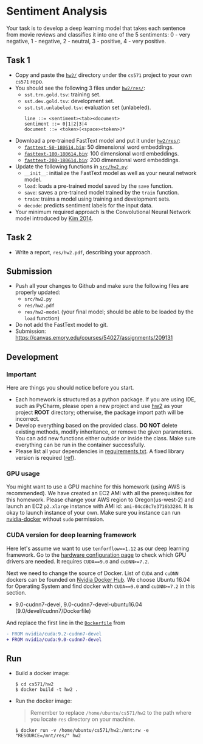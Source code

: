 Sentiment Analysis
=====

Your task is to develop a deep learning model that takes each sentence from movie reviews and classifies it into one of the 5 sentiments: 0 - very negative, 1 - negative, 2 - neutral, 3 - positive, 4 - very positive.


## Task 1

* Copy and paste the [`hw2/`](.) directory under the `cs571` project to your own `cs571` repo.
* You should see the following 3 files under [`hw2/res/`](res):
  * `sst.trn.gold.tsv`: training set.
  * `sst.dev.gold.tsv`: development set.
  * `sst.tst.unlabeled.tsv`: evaluation set (unlabeled).
    ```
    line ::= <sentiment><tab><document>
    sentiment ::= 0|1|2|3|4
    document ::= <token>(<space><token>)*
    ```
* Download a pre-trained FastText model and put it under [`hw2/res/`](res):
  * [`fasttext-50-180614.bin`](https://s3.amazonaws.com/elit-public/resources/embedding/fasttext-50-180614.bin): 50 dimensional word embeddings.
  * [`fasttext-100-180614.bin`](https://s3.amazonaws.com/elit-public/resources/embedding/fasttext-100-180614.bin): 100 dimensional word embeddings.
  * [`fasttext-200-180614.bin`](https://s3.amazonaws.com/elit-public/resources/embedding/fasttext-200-180614.bin): 200 dimensional word embeddings.
* Update the following functions in [`src/hw2.py`](src/hw2.py):
  * `__init__`: initialize the FastText model as well as your neural network model.
  * `load`: loads a pre-trained model saved by the `save` function.
  * `save`: saves a pre-trained model trained by the `train` function.
  * `train`: trains a model using training and development sets.
  * `decode`: predicts sentiment labels for the input data.
* Your minimum required approach is the Convolutional Neural Network model introduced by [Kim 2014](https://www.aclweb.org/anthology/D14-1181).


## Task 2

* Write a report, `res/hw2.pdf`, describing your approach.


## Submission

* Push all your changes to Github and make sure the following files are properly updated:
  * `src/hw2.py`
  * `res/hw2.pdf`
  * `res/hw2-model` (your final model; should be able to be loaded by the `load` function)
* Do not add the FastText model to git.
* Submission: https://canvas.emory.edu/courses/54027/assignments/209131


## Development

### Important

Here are things you should notice before you start.

* Each homework is structured as a python package. If you are using IDE, such as PyCharm, please open a new project and use [hw2](.) as your project **ROOT** directory; otherwise, the package import path will be incorrect. 
* Develop everything based on the provided class. **DO NOT** delete existing methods, modify inheritance, or remove the given parameters. You can add new functions either outside or inside the class. Make sure everything can be run in the container successfully. 
* Please list all your dependencies in [requirements.txt](requirements.txt). A fixed library version is required ([ref](https://pip.readthedocs.io/en/1.1/requirements.html)).

### GPU usage
 
You might want to use a GPU machine for this homework (using AWS is recommended).
We have created an EC2 AMI with all the prerequisites for this homework.
Please change your AWS region to Oregon(us-west-2) and launch an EC2 `p2.xlarge` instance with AMI id:  `ami-04cd8c7e3716b3284`.
It is okay to launch instance of your own.
Make sure you instance can run [nvidia-docker](https://github.com/NVIDIA/nvidia-docker) without `sudo` permission.

### CUDA version for deep learning framework

Here let's assume we want to use `tenforflow==1.12` as our deep learning framework. Go to the [hardware configuration page](https://www.tensorflow.org/install/gpu) to check which GPU drivers are needed. It requires `CUDA==9.0` and `cuDNN>=7.2`.    

Next we need to change the source of Docker. List of `CUDA` and `cuDNN` dockers can be founded on [Nvidia Docker Hub](https://hub.docker.com/r/nvidia/cuda/). We choose Ubuntu 16.04 for Operating System and find 
docker with `CUDA==9.0` and `cuDNN>=7.2` in this section. 

- 9.0-cudnn7-devel, 9.0-cudnn7-devel-ubuntu16.04 (9.0/devel/cudnn7/Dockerfile)

And replace the first line in the [`Dockerfile`](Dockerfile) from

```diff
- FROM nvidia/cuda:9.2-cudnn7-devel
+ FROM nvidia/cuda:9.0-cudnn7-devel
```  


## Run

* Build a docker image:
  ```
  $ cd cs571/hw2
  $ docker build -t hw2 .
  ```
* Run the docker image:
  > Remember to replace `/home/ubuntu/cs571/hw2` to the path where you locate `res` directory on your machine.
  ```
  $ docker run -v /home/ubuntu/cs571/hw2:/mnt:rw -e "RESOURCE=/mnt/res/" hw2
  ```
